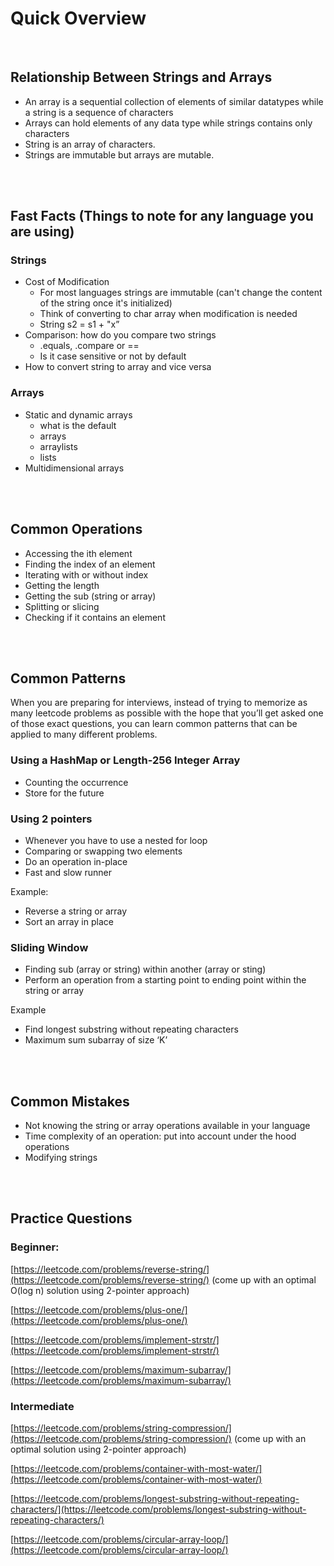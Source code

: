 # Quick Overview

<br>

## Relationship Between Strings and Arrays

- An array is a sequential collection of elements of similar datatypes while a string is a sequence of characters
- Arrays can hold elements of any data type while strings contains only characters
- String is an array of characters.
- Strings are immutable but arrays are mutable.

<br>
<br>

## Fast Facts (Things to note for any language you are using)

### Strings

- Cost of Modification
    - For most languages strings are immutable (can't change the content of the string once it's initialized)
    - Think of converting to char array when modification is needed
    - String s2 = s1 + "x”
- Comparison: how do you compare two strings
    - .equals, .compare or ==
    - Is it case sensitive or not by default
- How to convert string to array and vice versa

### Arrays

- Static and dynamic arrays
    - what is the default
    - arrays
    - arraylists
    - lists
- Multidimensional arrays

<br>
<br>

## Common Operations

- Accessing the ith element
- Finding the index of an element
- Iterating with or without index
- Getting the length
- Getting the sub (string or array)
- Splitting or slicing
- Checking if it contains an element

<br>
<br>

## Common Patterns

When you are preparing for interviews, instead of trying to memorize as many leetcode problems as possible with the hope that you’ll get asked one of those exact questions, you can learn common patterns that can be applied to many different problems.

### ****Using a HashMap or Length-256 Integer Array****

- Counting the occurrence
- Store for the future

### Using 2 pointers

- Whenever you have to use a nested for loop
- Comparing or swapping two elements
- Do an operation in-place
- Fast and slow runner

Example:

- Reverse a string or array
- Sort an array in place

### Sliding Window

- Finding sub (array or string) within another (array or sting)
- Perform an operation from a starting point to ending point within the string or array

Example

- Find longest substring without repeating characters
- Maximum sum subarray of size ‘K’

<br>
<br>

## Common Mistakes

- Not knowing the string or array operations available in your language
- Time complexity of an operation: put into account under the hood operations
- Modifying strings

<br>
<br>

## Practice Questions

### Beginner:

[https://leetcode.com/problems/reverse-string/](https://leetcode.com/problems/reverse-string/) (come up with an optimal O(log n) solution using 2-pointer approach)

[https://leetcode.com/problems/plus-one/](https://leetcode.com/problems/plus-one/)  

[https://leetcode.com/problems/implement-strstr/](https://leetcode.com/problems/implement-strstr/)

[https://leetcode.com/problems/maximum-subarray/](https://leetcode.com/problems/maximum-subarray/)

### Intermediate

[https://leetcode.com/problems/string-compression/](https://leetcode.com/problems/string-compression/) (come up with an optimal solution using 2-pointer approach)

[https://leetcode.com/problems/container-with-most-water/](https://leetcode.com/problems/container-with-most-water/)

[https://leetcode.com/problems/longest-substring-without-repeating-characters/](https://leetcode.com/problems/longest-substring-without-repeating-characters/)

[https://leetcode.com/problems/circular-array-loop/](https://leetcode.com/problems/circular-array-loop/)
